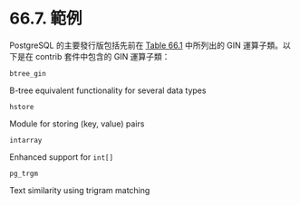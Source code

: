 # 66.7. 範例

PostgreSQL 的主要發行版包括先前在 [Table 66.1](built-in-operator-classes.md#table-66-1-built-in-gin-operator-classes) 中所列出的 GIN 運算子類。以下是在 contrib 套件中包含的 GIN 運算子類：

`btree_gin`

B-tree equivalent functionality for several data types

`hstore`

Module for storing (key, value) pairs

`intarray`

Enhanced support for `int[]`

`pg_trgm`

Text similarity using trigram matching
